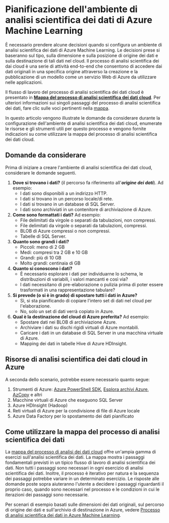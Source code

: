 ﻿<properties 
	pageTitle="Pianificazione dell'ambiente di analisi scientifica dei dati cloud | Azure" 
	description="Pianificazione dell'ambiente di analisi scientifica dei dati cloud" 
	metaKeywords="" 
	services="machine-learning" 
	solutions="" 
	documentationCenter="" 
	authors="msolhab"
	manager="paulettm" 
	editor="cgronlun" />

<tags 
	ms.service="machine-learning" 
	ms.workload="data-services" 
	ms.tgt_pltfrm="na" 
	ms.devlang="na" 
	ms.topic="article" 
	ms.date="03/24/2015" 
	ms.author="mohabib;bradsev" /> 


# Pianificazione dell'ambiente di analisi scientifica dei dati di Azure Machine Learning

È necessario prendere alcune decisioni quando si configura un ambiente di analisi scientifica dei dati di Azure Machine Learning. Le decisioni prese si baseranno sul tipo, sulla dimensione e sulla posizione di origine dei dati e sulla destinazione di tali dati nel cloud. Il processo di analisi scientifica dei dai cloud è una serie di attività end-to-end che consentono di accedere dai dati originali in una specifica origine attraverso la creazione e la pubblicazione di un modello come un servizio Web di Azure da utilizzare nelle applicazioni.

Il flusso di lavoro del processo di analisi scientifica dei dati cloud è presentato in **[Mappa del processo di analisi scientifica dei dati cloud](machine-learning-data-science-how-to-create-machine-learning-service.md)**. Per ulteriori informazioni sui singoli passaggi del processo di analisi scientifica dei dati, fare clic sulle voci pertinenti nella [mappa](machine-learning-data-science-how-to-create-machine-learning-service.md).

In questo articolo vengono illustrate le domande da considerare durante la configurazione dell'ambiente di analisi scientifica dei dati cloud, enumerate le risorse e gli strumenti utili per questo processo e vengono fornite indicazioni su come utilizzare la mappa del processo di analisi scientifica dei dati cloud.

## Domande da considerare

Prima di iniziare a creare l'ambiente di analisi scientifica dei dati cloud, considerare le domande seguenti.

1. **Dove si trovano i dati?** (il percorso fa riferimento all'***origine dei dati***). Ad esempio:
	- I dati sono disponibili a un indirizzo HTTP.
	- I dati si trovano in un percorso locale/di rete.
	- I dati si trovano in un database di SQL Server.
	- I dati sono archiviati in un contenitore di archiviazione di Azure.
2. **Come sono formattati i dati?** Ad esempio:
    - File delimitati da virgole o separati da tabulazioni, non compressi.
    - File delimitati da virgole o separati da tabulazioni, compressi.
	- BLOB di Azure compressi o non compressi.
	- Tabelle di SQL Server.
3. **Quanto sono grandi i dati?**
    - Piccoli: meno di 2 GB
    - Medi: compresi tra 2 GB e 10 GB
	- Grandi: più di 10 GB
	- Molto grandi: centinaia di GB
4. **Quanto si conoscono i dati?**
    - È necessario esplorare i dati per individuarne lo schema, le distribuzioni di variabili, i valori mancanti e così via? 
	- I dati necessitano di pre-elaborazione o pulizia prima di poter essere trasformati in una rappresentazione tabulare? 
5. **Si prevede (o si è in grado) di spostare tutti i dati in Azure?**
    - Sì, si sta pianificando di copiare l'intero set di dati nel cloud per l'elaborazione.
	- No, solo un set di dati verrà copiato in Azure.
6. **Qual è la destinazione del cloud di Azure preferita?** Ad esempio:
	- Spostare dati nei BLOB di archiviazione Azure.
	- Archiviare i dati su dischi rigidi virtuali di Azure montabili.
	- Caricare i dati in un database di SQL Server in una macchina virtuale di Azure.
	- Mapping dei dati in tabelle Hive di Azure HDInsight.

## Risorse di analisi scientifica dei dati cloud in Azure

A seconda dello scenario, potrebbe essere necessario quanto segue:

1.  Strumenti di Azure: [Azure PowerShell SDK](install-configure-powershell.md), [Esplora archivi Azure](http://azurestorageexplorer.codeplex.com/), [AzCopy](storage-use-azcopy.md) e altri
2.  Macchine virtuali di Azure che eseguono SQL Server
3.  Azure HDInsight (Hadoop)
4.  Reti virtuali di Azure per la condivisione di file di Azure locale
5.  Azure Data Factory per lo spostamento dei dati pianificato


## Come utilizzare la mappa del processo di analisi scientifica dei dati

La [mappa del processo di analisi dei dati cloud](machine-learning-data-science-how-to-create-machine-learning-service.md) offre un'ampia gamma di esercizi sull'analisi scientifica dei dati. La mappa mostra i passaggi fondamentali previsti in un tipico flusso di lavoro di analisi scientifica dei dati. Non tutti i passaggi sono necessari in ogni esercizio di analisi scientifica dei dati. Inoltre, il processo è iterativo per natura e la sequenza dei passaggi potrebbe variare in un determinato esercizio. Le risposte alle domande poste sopra aiuteranno l'utente a decidere i passaggi riguardanti il proprio caso, quando sono necessari nel processo e le condizioni in cui le iterazioni dei passaggi sono necessarie.

Per scenari di esempio basati sulle dimensioni dei dati originali, sul percorso di origine dei dati e sull'archivio di destinazione in Azure, vedere [Processo di analisi scientifica dei dati in Azure Machine Learning](hmachine-learning-data-science-plan-sample-scenarios.md).



<!--HONumber=49-->